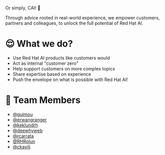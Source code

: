 
Or simply, CAI! 👋

Through advice rooted in real-world experience, we empower customers, partners and colleagues, to unlock the full potential of Red Hat AI.

# 😌 What we do?

- Use Red Hat AI products like customers would
- Act as internal "customer zero"
- Help support customers on more complex topics
- Share expertise based on experience
- Push the envelope on what is possible with Red Hat AI!

# 🔮 Team Members

- [@guimou](https://github.com/guimou)
- [@erwangranger](https://github.com/erwangranger)
- [@keklundrh](https://github.com/keklundrh/)
- [@deewhyweb](https://github.com/deewhyweb)
- [@rcarrata](https://github.com/rcarrata)
- [@RHRolun](https://github.com/RHRolun)
- [@ckavili](https://github.com/ckavili/)
